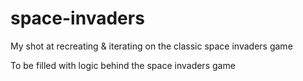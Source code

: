 # space-invaders
My shot at recreating &amp; iterating on the classic space invaders game

To be filled with logic behind the space invaders game
